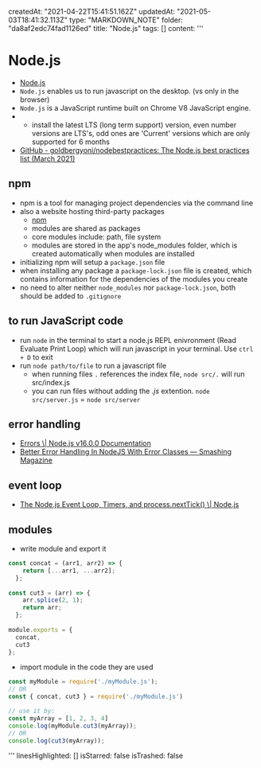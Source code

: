createdAt: "2021-04-22T15:41:51.162Z"
updatedAt: "2021-05-03T18:41:32.113Z"
type: "MARKDOWN_NOTE"
folder: "da8af2edc74fad1126ed"
title: "Node.js"
tags: []
content: '''
  # Node.js
  - [Node.js](https://nodejs.org/en/)
  - `Node.js` enables us to run javascript on the desktop. (vs only in the browser)
  - `Node.js` is a JavaScript runtime built on Chrome V8 JavaScript engine.
  - - install the latest LTS (long term support) version, even number versions are LTS's, odd ones are 'Current' versions which are only supported for 6 months
  - [GitHub - goldbergyoni/nodebestpractices: The Node.js best practices list (March 2021)](https://github.com/goldbergyoni/nodebestpractices#3-code-style-practices)
  
  
  
  ## npm
  - npm is a tool for managing project dependencies via the command line
  - also a website hosting third-party packages
    - [npm](https://www.npmjs.com/)
    - modules are shared as packages
    - core modules include: path, file system
    - modules are stored in the app's node_modules folder, which is created automatically when modules are installed
  - initializing npm will setup a `package.json` file
  - when installing any package a `package-lock.json` file is created, which contains information for the dependencies of the modules you create
  - no need to alter neither `node_modules` nor `package-lock.json`, both should be added to `.gitignore`
  
  
  
  ## to run JavaScript code
  - run `node` in the terminal to start a node.js REPL enivronment (Read Evaluate Print Loop) which will run javascript in your terminal. Use `ctrl + D` to exit
  - run `node path/to/file` to run a javascript file
    - when running files `.` references the index file, `node src/.` will run src/index.js
    - you can run files without adding the *.js* extention.  `node src/server.js` = `node src/server`
  
  ## error handling
  - [Errors \\| Node.js v16.0.0 Documentation](https://nodejs.org/api/errors.html)
  - [Better Error Handling In NodeJS With Error Classes — Smashing Magazine](https://www.smashingmagazine.com/2020/08/error-handling-nodejs-error-classes/)
  
  
  ## event loop
  - [The Node.js Event Loop, Timers, and process.nextTick() \\| Node.js](https://nodejs.org/en/docs/guides/event-loop-timers-and-nexttick/#:~:text=The%20event%20loop%20is%20what,operations%20executing%20in%20the%20background.)
  
  
  ## modules
  - write module and export it
  ```javascript
  const concat = (arr1, arr2) => {
      return [...arr1, ...arr2];
    };
    
  const cut3 = (arr) => {
      arr.splice(2, 1);
      return arr;
    };
    
  module.exports = {
    concat,
    cut3
  };
  ```
  
  - import module in the code they are used
  ```javascript
  const myModule = require('./myModule.js');
  // OR
  const { concat, cut3 } = require('./myModule.js')
  
  // use it by:
  const myArray = [1, 2, 3, 4]
  console.log(myModule.cut3(myArray));
  // OR
  console.log(cut3(myArray));
  ```
  
'''
linesHighlighted: []
isStarred: false
isTrashed: false
